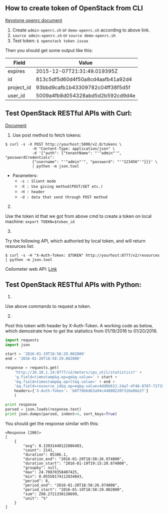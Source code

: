 ## How to create token of OpenStack from CLI
[Keystone openrc document](http://docs.openstack.org/liberty/install-guide-ubuntu/keystone-openrc.html)

1. Create `admin-openrc.sh` or `demo-openrc.sh` according to above link.
2. `source admin-openrc.sh` or `source demo-openrc.sh`
3. Test token: `$ openstack token issue`

Then you should get some output like this:

| Field      | Value                            |
|------------|----------------------------------|
| expires    | 2015-12-07T21:31:49.019395Z      |
| id         | 813c5df5d60d4f50a8cd4aafb41a92d4 |
| project_id | 93bbd9cafb1b43309782c04ff38f5d5f |
| user_id    | 5009a4fb8d054328abd5d2b592cd9d4e |


## Test OpenStack RESTful APIs with Curl:

[Document](http://developer.openstack.org/api-guide/quick-start/api-quick-start.html)

1. Use post method to fetch tokens:
```
$ curl -s -X POST http://yourhost:5000/v2.0/tokens \
            -H "Content-Type: application/json" \
            -d '{"auth": {"tenantName": "'"admin"'", "passwordCredentials":
            {"username": "'"admin"'", "password": "'"123456"'"}}}' \
            | python -m json.tool
```
* Parameters:
  * `-s : Slient mode`
  * `-X : Use giving method(POST/GET etc.)`
  * `-H : header`
  * `-d : data that send through POST method`


2.
Use the token id that we got from above cmd to create a token on local machine:
`export TOEKN=$token_id`

3.
Try the following API, which authoried by local token, and will return resources list:
```shell
$ curl -s -H "X-Auth-Token: $TOKEN" http://yourhost:8777/v2/resources | python -m json.tool
```

Ceilometer web API: [Link](http://docs.openstack.org/developer/ceilometer/webapi/v2.html)


## Test OpenStack RESTful APIs with Python:
1.
Use above commands to request a token.

2.
Post this token with header by X-Auth-Token.
A working code as below, which demostrate how to get the statistics from 01/19/2016 to 01/20/2016.
```python
import requests
import json

start = '2016-01-19T18:58:29.002000'
end = '2016-01-20T18:58:29.002000'

response = requests.get(
    'http://10.10.1.14:8777/v2/meters/cpu_util/statistics?' +
    'q.field=timestamp&q.op=ge&q.value=' + start +
    '&q.field=timestamp&q.op=lt&q.value=' + end +
    '&q.field=resource_id&q.op=eq&q.value=4dd6b611-24a7-4f48-8787-71719c06c750',
    headers={'X-Auth-Token': 'b0f76b6d63a94c44880220f316e08e2f'}
    )

print response
parsed = json.loads(response.text)
print json.dumps(parsed, indent=4, sort_keys=True)
```
You should get the response similar with this:
```
<Response [200]>
[
    {
        "avg": 0.13931440122086403,
        "count": 2141,
        "duration": 85386.1,
        "duration_end": "2016-01-20T18:58:26.974000",
        "duration_start": "2016-01-19T19:15:20.874000",
        "groupby": null,
        "max": 24.70870358407425,
        "min": 0.05550174112834843,
        "period": 0,
        "period_end": "2016-01-20T18:58:26.974000",
        "period_start": "2016-01-19T18:58:29.002000",
        "sum": 298.2721330138699,
        "unit": "%"
    }
]
```
